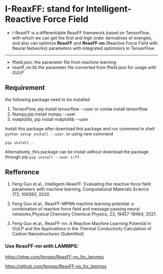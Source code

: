 # I-ReaxFF: stand for Intelligent-Reactive Force Field

- I-ReaxFF is a differentiable ReaxFF framework based on TensorFlow, with which we can get the first and high order derivatives of energies, and also can optimize **ReaxFF** and **ReaxFF-nn** (Reactive Force Field with Neural Networks) parameters with integrated optimizers in TensorFlow.

---

* ffield.json: the parameter file from machine learning
* reaxff_nn.lib  the parameter file converted from ffield.json for usage with GULP

## Requirement
 the following package need to be installed
1. TensorFlow, pip install tensorflow --user or conda install tensorflow
2. Numpy,pip install numpy --user
3. matplotlib, pip install matplotlib --user

Install this package after download this package and run commond in shell ``` python setup install --user ```. 
or using new command 
```shell
pip install .
```
Alternatively, this package can be install without download the package through pip
``` pip install --user irff ```.


## Refference
1. Feng Guo et.al., Intelligent-ReaxFF: Evaluating the reactive force field parameters with machine learning, Computational Materials Science 172, 109393, 2020. 

2. Feng Guo et.al., ReaxFF-MPNN machine learning potential: a combination of reactive force field and message passing neural networks,Physical Chemistry Chemical Physics, 23, 19457-19464, 2021.

3. Feng Guo et.al., ReaxFF-nn: A Reactive Machine Learning Potential in GULP and the Applications in the Thermal Conductivity Calculation of Carbon Nanostructures (Submitted)

### Use ReaxFF-nn with LAMMPS:
https://gitee.com/fenggo/ReaxFF-nn_for_lammps

https://github.com/fenggo/ReaxFF-nn_for_lammps

